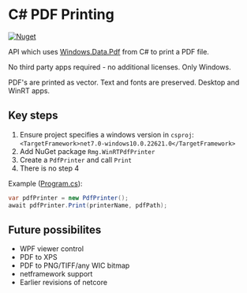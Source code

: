﻿# C# PDF Printing

[![Nuget](https://img.shields.io/nuget/v/Rmg.PdfPrinting)](https://www.nuget.org/packages/Rmg.PdfPrinting)

API which uses [Windows.Data.Pdf](https://learn.microsoft.com/en-us/uwp/api/windows.data.pdf?view=winrt-22621) from C# to print a PDF file.

No third party apps required - no additional licenses.  Only Windows.

PDF's are printed as vector.  Text and fonts are preserved.  Desktop and WinRT apps.

## Key steps

1. Ensure project specifies a windows version in `csproj`: `<TargetFramework>net7.0-windows10.0.22621.0</TargetFramework>`
1. Add NuGet package `Rmg.WinRTPdfPrinter`
1. Create a	`PdfPrinter` and call `Print`
1. There is no step 4

Example ([Program.cs](Rmg.WinRTPdfPrinter.DemoApp)):

```csharp
var pdfPrinter = new PdfPrinter();
await pdfPrinter.Print(printerName, pdfPath);
```

## Future possibilites
- WPF viewer control
- PDF to XPS
- PDF to PNG/TIFF/any WIC bitmap
- netframework support
- Earlier revisions of netcore